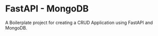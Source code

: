 
# FastAPI - MongoDB 

A Boilerplate project for creating a CRUD Application using FastAPI and MongoDB.
